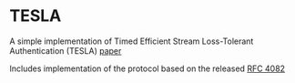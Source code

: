 # TESLA

A simple implementation of Timed Efficient Stream Loss-Tolerant Authentication (TESLA) [paper](https://users.ece.cmu.edu/~dawnsong/papers/tesla.pdf)

Includes implementation of the protocol based on the released [RFC 4082](https://datatracker.ietf.org/doc/html/rfc4082)


